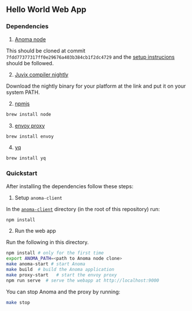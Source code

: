 ## Hello World Web App

### Dependencies

1. [Anoma node](https://github.com/anoma/anoma)

This should be cloned at commit `7fdd77377317ff0e29676a403b384cb1f2dc4729` and
the [setup instrucions](https://github.com/anoma/anoma?tab=readme-ov-file#compilation-from-sources) should be followed.

2. [Juvix compiler nightly](https://github.com/anoma/juvix-nightly-builds/releases/tag/nightly-2025-01-22-0.6.9-88de274)

Download the nightly binary for your platform at the link and put it on your system PATH.

2. [npmjs](https://www.npmjs.com)

``` sh
brew install node
```

3. [envoy proxy](https://www.envoyproxy.io)

```sh
brew install envoy
```

4. [yq](https://mikefarah.gitbook.io/yq)

``` sh
brew install yq
```

### Quickstart

After installing the dependencies follow these steps:

1. Setup `anoma-client`

In the [`anoma-client`](../../anoma-client) directory (in the root of this repository) run:

``` sh
npm install
```

2. Run the web app

Run the following in this directory.

``` sh
npm install # only for the first time
export ANOMA_PATH=<path to Anoma node clone>
make anoma-start # start Anoma
make build  # build the Anoma application
make proxy-start   # start the envoy proxy
npm run serve  # serve the webapp at http://localhost:9000
```

You can stop Anoma and the proxy by running:

``` sh
make stop
```
